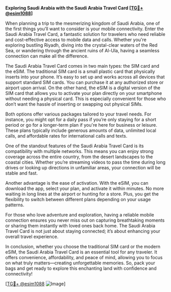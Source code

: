 **Exploring Saudi Arabia with the Saudi Arabia Travel Card [[TG💪+ @esim1088](https://t.me/s/esim1088)]**

When planning a trip to the mesmerizing kingdom of Saudi Arabia, one of the first things you’ll want to consider is your mobile connectivity. Enter the Saudi Arabia Travel Card, a fantastic solution for travelers who need reliable and cost-effective access to mobile data and calls. Whether you're exploring bustling Riyadh, diving into the crystal-clear waters of the Red Sea, or wandering through the ancient ruins of Al-Ula, having a seamless connection can make all the difference.

The Saudi Arabia Travel Card comes in two main types: the SIM card and the eSIM. The traditional SIM card is a small plastic card that physically inserts into your phone. It’s easy to set up and works across all devices that support standard SIM cards. You can purchase it at any authorized store or airport upon arrival. On the other hand, the eSIM is a digital version of the SIM card that allows you to activate your plan directly on your smartphone without needing a physical card. This is especially convenient for those who don’t want the hassle of inserting or swapping out physical SIMs.

Both options offer various packages tailored to your travel needs. For instance, you might opt for a daily pass if you’re only staying for a short period or go for a longer-term plan if you're here for business or leisure. These plans typically include generous amounts of data, unlimited local calls, and affordable rates for international calls and texts.

One of the standout features of the Saudi Arabia Travel Card is its compatibility with multiple networks. This means you can enjoy strong coverage across the entire country, from the desert landscapes to the coastal cities. Whether you’re streaming videos to pass the time during long drives or looking up directions in unfamiliar areas, your connection will be stable and fast.

Another advantage is the ease of activation. With the eSIM, you can download the app, select your plan, and activate it within minutes. No more waiting in long lines at the airport or hunting for a store. Plus, you get the flexibility to switch between different plans depending on your usage patterns.

For those who love adventure and exploration, having a reliable mobile connection ensures you never miss out on capturing breathtaking moments or sharing them instantly with loved ones back home. The Saudi Arabia Travel Card is not just about staying connected; it’s about enhancing your overall travel experience.

In conclusion, whether you choose the traditional SIM card or the modern eSIM, the Saudi Arabia Travel Card is an essential tool for any traveler. It offers convenience, affordability, and peace of mind, allowing you to focus on what truly matters—creating unforgettable memories. So, pack your bags and get ready to explore this enchanting land with confidence and connectivity!

[[TG💪+ @esim1088](https://t.me/s/esim1088) ![Image](https://i.postimg.cc/Y0z9fWf4/image.png)]